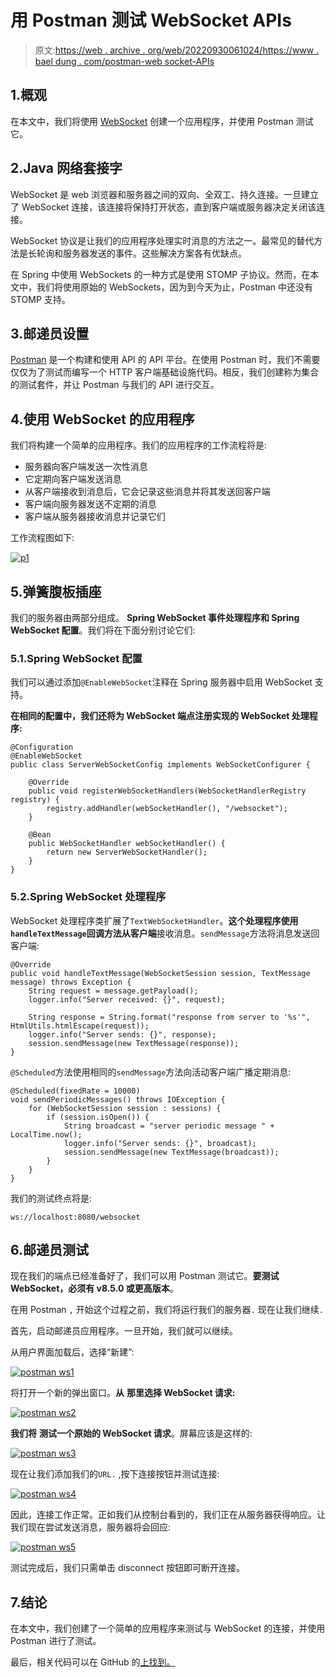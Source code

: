# 用 Postman 测试 WebSocket APIs

> 原文:[https://web . archive . org/web/20220930061024/https://www . bael dung . com/postman-web socket-APIs](https://web.archive.org/web/20220930061024/https://www.baeldung.com/postman-websocket-apis)

## 1.概观

在本文中，我们将使用 [WebSocket](/web/20221129021915/https://www.baeldung.com/websockets-spring) 创建一个应用程序，并使用 Postman 测试它。

## 2.Java 网络套接字

WebSocket 是 web 浏览器和服务器之间的双向、全双工、持久连接。一旦建立了 WebSocket 连接，该连接将保持打开状态，直到客户端或服务器决定关闭该连接。

WebSocket 协议是让我们的应用程序处理实时消息的方法之一。最常见的替代方法是长轮询和服务器发送的事件。这些解决方案各有优缺点。

在 Spring 中使用 WebSockets 的一种方式是使用 STOMP 子协议。然而，在本文中，我们将使用原始的 WebSockets，因为到今天为止，Postman 中还没有 STOMP 支持。

## 3.邮递员设置

[Postman](/web/20221129021915/https://www.baeldung.com/postman-testing-collections) 是一个构建和使用 API 的 API 平台。在使用 Postman 时，我们不需要仅仅为了测试而编写一个 HTTP 客户端基础设施代码。相反，我们创建称为集合的测试套件，并让 Postman 与我们的 API 进行交互。

## 4.使用 WebSocket 的应用程序

我们将构建一个简单的应用程序。我们的应用程序的工作流程将是:

*   服务器向客户端发送一次性消息
*   它定期向客户端发送消息
*   从客户端接收到消息后，它会记录这些消息并将其发送回客户端
*   客户端向服务器发送不定期的消息
*   客户端从服务器接收消息并记录它们

工作流程图如下:

[![p1](../Images/daaf717903947320d7cbeddd7124ef09.png)](/web/20221129021915/https://www.baeldung.com/wp-content/uploads/2021/09/p1.svg)

## 5.弹簧腹板插座

我们的服务器由两部分组成。 **Spring WebSocket 事件处理程序和 Spring WebSocket 配置**。我们将在下面分别讨论它们:

### 5.1.Spring WebSocket 配置

我们可以通过添加`@EnableWebSocket`注释在 Spring 服务器中启用 WebSocket 支持。

**在相同的配置中，我们还将为 WebSocket 端点注册实现的 WebSocket 处理程序:**

```
@Configuration
@EnableWebSocket
public class ServerWebSocketConfig implements WebSocketConfigurer {

    @Override
    public void registerWebSocketHandlers(WebSocketHandlerRegistry registry) {
        registry.addHandler(webSocketHandler(), "/websocket");
    }

    @Bean
    public WebSocketHandler webSocketHandler() {
        return new ServerWebSocketHandler();
    }
}
```

### 5.2.Spring WebSocket 处理程序

WebSocket 处理程序类扩展了`TextWebSocketHandler`。**这个处理程序使用`handleTextMessage`回调方法从客户端**接收消息。`sendMessage`方法将消息发送回客户端:

```
@Override
public void handleTextMessage(WebSocketSession session, TextMessage message) throws Exception {
    String request = message.getPayload();
    logger.info("Server received: {}", request);

    String response = String.format("response from server to '%s'", HtmlUtils.htmlEscape(request));
    logger.info("Server sends: {}", response);
    session.sendMessage(new TextMessage(response));
}
```

`@Scheduled`方法使用相同的`sendMessage`方法向活动客户端广播定期消息:

```
@Scheduled(fixedRate = 10000)
void sendPeriodicMessages() throws IOException {
    for (WebSocketSession session : sessions) {
        if (session.isOpen()) {
            String broadcast = "server periodic message " + LocalTime.now();
            logger.info("Server sends: {}", broadcast);
            session.sendMessage(new TextMessage(broadcast));
        }
    }
}
```

我们的测试终点将是:

```
ws://localhost:8080/websocket
```

## 6.邮递员测试

现在我们的端点已经准备好了，我们可以用 Postman 测试它。**要测试 WebSocket，必须有 v8.5.0 或更高版本**。

在用 Postman `,` 开始这个过程之前，我们将运行我们的服务器`.` 现在让我们继续`.`

首先，启动邮递员应用程序。一旦开始，我们就可以继续。

从用户界面加载后，选择“新建”:

[![postman ws1](../Images/b5f1bfd8366b6be9e3d2e3024f849022.png)](/web/20221129021915/https://www.baeldung.com/wp-content/uploads/2021/09/postman_ws1.png)

将打开一个新的弹出窗口。**从** **那里选择 WebSocket 请求:**

[![postman ws2](../Images/5467c6c09cdcb6f2414520b6f170c40c.png)](/web/20221129021915/https://www.baeldung.com/wp-content/uploads/2021/09/postman_ws2.png)

**我们将** **测试一个原始的 WebSocket 请求**。屏幕应该是这样的:

[![postman ws3](../Images/5436ce6f2839100b0fdd2985ae500245.png)](/web/20221129021915/https://www.baeldung.com/wp-content/uploads/2021/09/postman_ws3.png)

现在让我们添加我们的`URL.` ,按下连接按钮并测试连接:

[![postman ws4](../Images/45cba0c364618141b161398a01792311.png)](/web/20221129021915/https://www.baeldung.com/wp-content/uploads/2021/09/postman_ws_4.png)

因此，连接工作正常。正如我们从控制台看到的，我们正在从服务器获得响应。让我们现在尝试发送消息，服务器将会回应:

[![postman ws5](../Images/8eccf602183399f1f77c52eb5888e0f6.png)](/web/20221129021915/https://www.baeldung.com/wp-content/uploads/2021/09/postman_ws5.png)

测试完成后，我们只需单击 disconnect 按钮即可断开连接。

## 7.结论

在本文中，我们创建了一个简单的应用程序来测试与 WebSocket 的连接，并使用 Postman 进行了测试。

最后，相关代码可以在 GitHub 的[上找到。](https://web.archive.org/web/20221129021915/https://github.com/eugenp/tutorials/tree/master/spring-websockets)